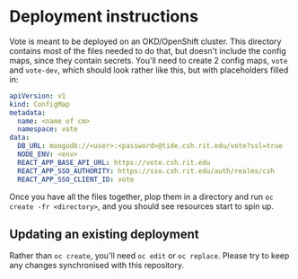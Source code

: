 # Deployment instructions

Vote is meant to be deployed on an OKD/OpenShift cluster.
This directory contains most of the files needed to do that, but doesn't include the config maps, since they contain secrets.
You'll need to create 2 config maps, `vote` and `vote-dev`, which should look rather like this, but with placeholders filled in:
```yaml
apiVersion: v1
kind: ConfigMap
metadata:
  name: <name of cm>
  namespace: vote
data:
  DB_URL: mongodb://<user>:<password>@tide.csh.rit.edu/vote?ssl=true
  NODE_ENV: <env>
  REACT_APP_BASE_API_URL: https://vote.csh.rit.edu
  REACT_APP_SSO_AUTHORITY: https://sso.csh.rit.edu/auth/realms/csh
  REACT_APP_SSO_CLIENT_ID: vote
```

Once you have all the files together, plop them in a directory and run `oc create -fr <directory>`, and you should see resources start to spin up.


## Updating an existing deployment

Rather than `oc create`, you'll need `oc edit` or `oc replace`.
Please try to keep any changes synchronised with this repository.
